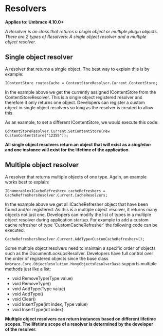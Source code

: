 # Resolvers

**Applies to: Umbraco 4.10.0+**

_A Resolver is an class that returns a plugin object or multiple plugin objects. There are 2 types of Resolvers: A single object resolver and a multiple object resolver._ 

## Single object resolver
A resolver that returns a single object. The best way to explain this is by example:

`IContentStore routesCache = ContentStoreResolver.Current.ContentStore;`

In the example above we get the currently assigned IContentStore from the ContentStoreResolver. This is a single object registered resolver and therefore it only returns one object. Developers can register a custom object in single object resolvers so long as the resolver is created to allow this. 

As an example, to set a different IContentStore, we would execute this code:

`ContentStoreResolver.Current.SetContentStore(new CustomContentStore("12355"));`

**All single object resolvers return an object that will exist as a *singleton* and one instance will exist for the lifetime of the application.**

## Multiple object resolver

A resolver that returns multiple objects of one type. Again, an example works best to explain:

`IEnumerable<ICacheRefresher> cacheRefreshers = CacheRefreshersResolver.Current.CacheResolvers;`

In the example above we get all ICacheRefresher object that have been found and/or registered. As this is a multiple object resolver, it returns many objects not just one. Developers can modify the list of types in a multiple object resolver during application startup. For example to add a custom cache refresher of type 'CustomCacheRefresher' the following code can be executed:

`CacheRefreshersResolver.Current.AddType<CustomCacheRefresher>();`

Some multiple object resolvers need to maintain a specific order of objects such as the DocumentLookupsResolver. Developers have full control over the order of registered objects since the base class `Umbraco.Core.ObjectResolution.ManyObjectsResolverBase` supports multiple methods just like a list:

* void RemoveType(Type value)
* void RemoveType<T>()
* void AddType(Type value)
* void AddType<T>()
* void Clear()
* void InsertType(int index, Type value)
* void InsertType<T>(int index)

**Multiple object resolvers can return instances based on different lifetime scopes. The lifetime scope of a resolver is determined by the developer of the resolver.**


